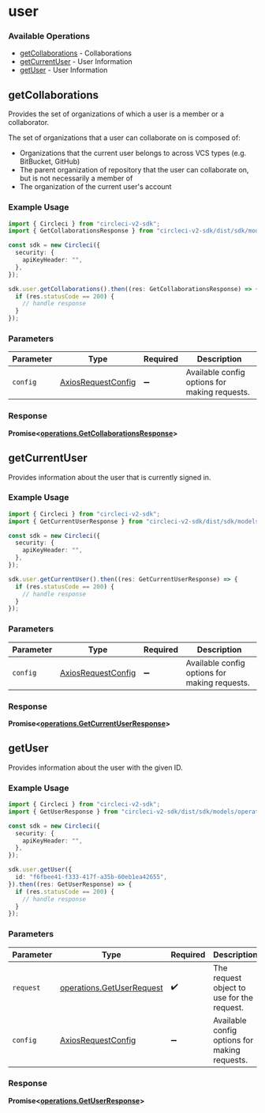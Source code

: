 # user

### Available Operations

* [getCollaborations](#getcollaborations) - Collaborations
* [getCurrentUser](#getcurrentuser) - User Information
* [getUser](#getuser) - User Information

## getCollaborations

Provides the set of organizations of which a user is a member or a collaborator.

The set of organizations that a user can collaborate on is composed of:

* Organizations that the current user belongs to across VCS types (e.g. BitBucket, GitHub)
* The parent organization of repository that the user can collaborate on, but is not necessarily a member of
* The organization of the current user's account

### Example Usage

```typescript
import { Circleci } from "circleci-v2-sdk";
import { GetCollaborationsResponse } from "circleci-v2-sdk/dist/sdk/models/operations";

const sdk = new Circleci({
  security: {
    apiKeyHeader: "",
  },
});

sdk.user.getCollaborations().then((res: GetCollaborationsResponse) => {
  if (res.statusCode == 200) {
    // handle response
  }
});
```

### Parameters

| Parameter                                                    | Type                                                         | Required                                                     | Description                                                  |
| ------------------------------------------------------------ | ------------------------------------------------------------ | ------------------------------------------------------------ | ------------------------------------------------------------ |
| `config`                                                     | [AxiosRequestConfig](https://axios-http.com/docs/req_config) | :heavy_minus_sign:                                           | Available config options for making requests.                |


### Response

**Promise<[operations.GetCollaborationsResponse](../../models/operations/getcollaborationsresponse.md)>**


## getCurrentUser

Provides information about the user that is currently signed in.

### Example Usage

```typescript
import { Circleci } from "circleci-v2-sdk";
import { GetCurrentUserResponse } from "circleci-v2-sdk/dist/sdk/models/operations";

const sdk = new Circleci({
  security: {
    apiKeyHeader: "",
  },
});

sdk.user.getCurrentUser().then((res: GetCurrentUserResponse) => {
  if (res.statusCode == 200) {
    // handle response
  }
});
```

### Parameters

| Parameter                                                    | Type                                                         | Required                                                     | Description                                                  |
| ------------------------------------------------------------ | ------------------------------------------------------------ | ------------------------------------------------------------ | ------------------------------------------------------------ |
| `config`                                                     | [AxiosRequestConfig](https://axios-http.com/docs/req_config) | :heavy_minus_sign:                                           | Available config options for making requests.                |


### Response

**Promise<[operations.GetCurrentUserResponse](../../models/operations/getcurrentuserresponse.md)>**


## getUser

Provides information about the user with the given ID.

### Example Usage

```typescript
import { Circleci } from "circleci-v2-sdk";
import { GetUserResponse } from "circleci-v2-sdk/dist/sdk/models/operations";

const sdk = new Circleci({
  security: {
    apiKeyHeader: "",
  },
});

sdk.user.getUser({
  id: "f6fbee41-f333-417f-a35b-60eb1ea42655",
}).then((res: GetUserResponse) => {
  if (res.statusCode == 200) {
    // handle response
  }
});
```

### Parameters

| Parameter                                                              | Type                                                                   | Required                                                               | Description                                                            |
| ---------------------------------------------------------------------- | ---------------------------------------------------------------------- | ---------------------------------------------------------------------- | ---------------------------------------------------------------------- |
| `request`                                                              | [operations.GetUserRequest](../../models/operations/getuserrequest.md) | :heavy_check_mark:                                                     | The request object to use for the request.                             |
| `config`                                                               | [AxiosRequestConfig](https://axios-http.com/docs/req_config)           | :heavy_minus_sign:                                                     | Available config options for making requests.                          |


### Response

**Promise<[operations.GetUserResponse](../../models/operations/getuserresponse.md)>**

